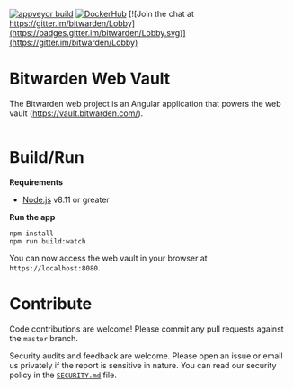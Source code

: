 [![appveyor build](https://ci.appveyor.com/api/projects/status/github/bitwarden/web?branch=master&svg=true)](https://ci.appveyor.com/project/bitwarden/web) [![DockerHub](https://img.shields.io/docker/pulls/bitwarden/web.svg)](https://hub.docker.com/u/bitwarden/) [![Join the chat at https://gitter.im/bitwarden/Lobby](https://badges.gitter.im/bitwarden/Lobby.svg)](https://gitter.im/bitwarden/Lobby)

# Bitwarden Web Vault

The Bitwarden web project is an Angular application that powers the web vault (https://vault.bitwarden.com/).

<img src="https://i.imgur.com/WB8J2bt.png" alt="" />

# Build/Run

**Requirements**

- [Node.js](https://nodejs.org) v8.11 or greater

**Run the app**

```
npm install
npm run build:watch
```

You can now access the web vault in your browser at `https://localhost:8080`.

# Contribute

Code contributions are welcome! Please commit any pull requests against the `master` branch.

Security audits and feedback are welcome. Please open an issue or email us privately if the report is sensitive in nature. You can read our security policy in the [`SECURITY.md`](SECURITY.md) file.
